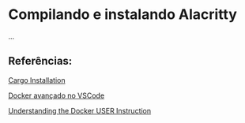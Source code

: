# Compilando e instalando Alacritty

...

## Referências:
[Cargo Installation](https://github.com/alacritty/alacritty/blob/master/INSTALL.md)

[Docker avançado no VSCode](https://www.youtube.com/live/oAcrXHRAqoY?si=-7Gp49JnmVw6h28v)

[Understanding the Docker USER Instruction](https://www.docker.com/blog/understanding-the-docker-user-instruction/)

